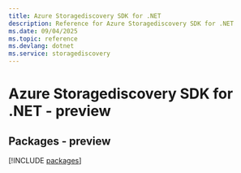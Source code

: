 ```yaml
---
title: Azure Storagediscovery SDK for .NET
description: Reference for Azure Storagediscovery SDK for .NET
ms.date: 09/04/2025
ms.topic: reference
ms.devlang: dotnet
ms.service: storagediscovery
---
```

# Azure Storagediscovery SDK for .NET - preview
## Packages - preview
[!INCLUDE [packages](storagediscovery-index.md)]